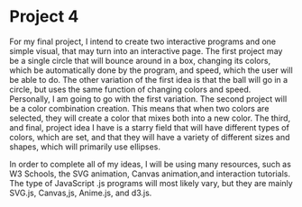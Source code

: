 # Project 4
For my final project, I intend to create two interactive programs and one simple visual, that may turn into an interactive page. The first project may be a single circle that will bounce around in a box, changing its colors, which be automatically done by the program, and speed, which the user will be able to do. The other variation of the first idea is that the ball will go in a circle, but uses the same function of changing colors and speed. Personally, I am going to go with the first variation. The second project will be a color combination creation. This means that when two colors are selected, they will create a color that mixes both into a new color. The third, and final, project idea I have is a starry field that will have different types of colors, which are set, and that they will have a variety of different sizes and shapes, which will primarily use ellipses.

In order to complete all of my ideas, I will be using many resources, such as W3 Schools, the SVG animation, Canvas animation,and interaction tutorials. The type of JavaScript .js programs will most likely vary, but they are mainly SVG.js, Canvas,js, Anime.js, and d3.js.

